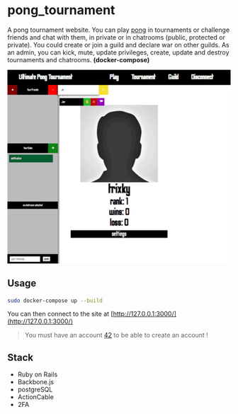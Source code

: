 # pong_tournament

A pong tournament website.
You can play [pong](https://en.wikipedia.org/wiki/Pong) in tournaments or challenge friends and chat with them, in private or in chatrooms (public, protected or private).
You could create or join a guild and declare war on other guilds.
As an admin, you can kick, mute, update privileges, create, update and destroy tournaments and chatrooms. __(docker-compose)__

![Recordit GIF](https://github.com/trixky/pong_tournament/blob/master/.demo/demo.gif?raw=true)

## Usage

```bash
sudo docker-compose up --build
```
You can then connect to the site at [http://127.0.0.1:3000/](http://127.0.0.1:3000/)

> You must have an account [42](https://www.42.fr/) to be able to create an account !

## Stack

- Ruby on Rails
- Backbone.js
- postgreSQL
- ActionCable
- 2FA
